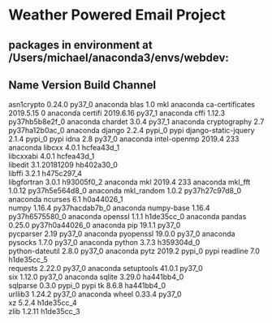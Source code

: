 # Weather Powered Email Project

## packages in environment at /Users/michael/anaconda3/envs/webdev:
##
## Name                    Version                   Build  Channel
asn1crypto                0.24.0                   py37_0    anaconda
blas                      1.0                         mkl    anaconda
ca-certificates           2019.5.15                     0    anaconda
certifi                   2019.6.16                py37_1    anaconda
cffi                      1.12.3           py37hb5b8e2f_0    anaconda
chardet                   3.0.4                    py37_1    anaconda
cryptography              2.7              py37ha12b0ac_0    anaconda
django                    2.2.4                    pypi_0    pypi
django-static-jquery      2.1.4                    pypi_0    pypi
idna                      2.8                      py37_0    anaconda
intel-openmp              2019.4                      233    anaconda
libcxx                    4.0.1                hcfea43d_1  
libcxxabi                 4.0.1                hcfea43d_1  
libedit                   3.1.20181209         hb402a30_0  
libffi                    3.2.1                h475c297_4  
libgfortran               3.0.1                h93005f0_2    anaconda
mkl                       2019.4                      233    anaconda
mkl_fft                   1.0.12           py37h5e564d8_0    anaconda
mkl_random                1.0.2            py37h27c97d8_0    anaconda
ncurses                   6.1                  h0a44026_1  
numpy                     1.16.4           py37hacdab7b_0    anaconda
numpy-base                1.16.4           py37h6575580_0    anaconda
openssl                   1.1.1                h1de35cc_0    anaconda
pandas                    0.25.0           py37h0a44026_0    anaconda
pip                       19.1.1                   py37_0  
pycparser                 2.19                     py37_0    anaconda
pyopenssl                 19.0.0                   py37_0    anaconda
pysocks                   1.7.0                    py37_0    anaconda
python                    3.7.3                h359304d_0  
python-dateutil           2.8.0                    py37_0    anaconda
pytz                      2019.2                   pypi_0    pypi
readline                  7.0                  h1de35cc_5  
requests                  2.22.0                   py37_0    anaconda
setuptools                41.0.1                   py37_0  
six                       1.12.0                   py37_0    anaconda
sqlite                    3.29.0               ha441bb4_0  
sqlparse                  0.3.0                    pypi_0    pypi
tk                        8.6.8                ha441bb4_0  
urllib3                   1.24.2                   py37_0    anaconda
wheel                     0.33.4                   py37_0  
xz                        5.2.4                h1de35cc_4  
zlib                      1.2.11               h1de35cc_3  

